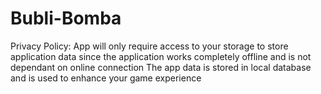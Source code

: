 # Bubli-Bomba

Privacy Policy:
App will only require access to your storage to store application data since the application works completely offline and is not dependant on online connection
The app data is stored in local database and is used to enhance your game experience

